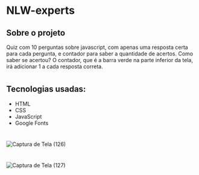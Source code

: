 # NLW-experts

## Sobre o projeto
Quiz com 10 perguntas sobre javascript, com apenas uma resposta certa para cada pergunta, e contador para saber a quantidade de acertos. Como saber se acertou? O contador, que é a barra verde na parte inferior da tela, irá adicionar 1 a cada resposta correta.

#

## Tecnologias usadas:
- HTML
- CSS
- JavaScript
- Google Fonts

#

![Captura de Tela (126)](https://github.com/vitoria74/nlw-experts/assets/105817834/86e4990b-3897-45e2-a1c7-1898a3e7c778)
#
![Captura de Tela (127)](https://github.com/vitoria74/nlw-experts/assets/105817834/5188ef9e-54e6-4604-94bc-b5b021e824c3)

